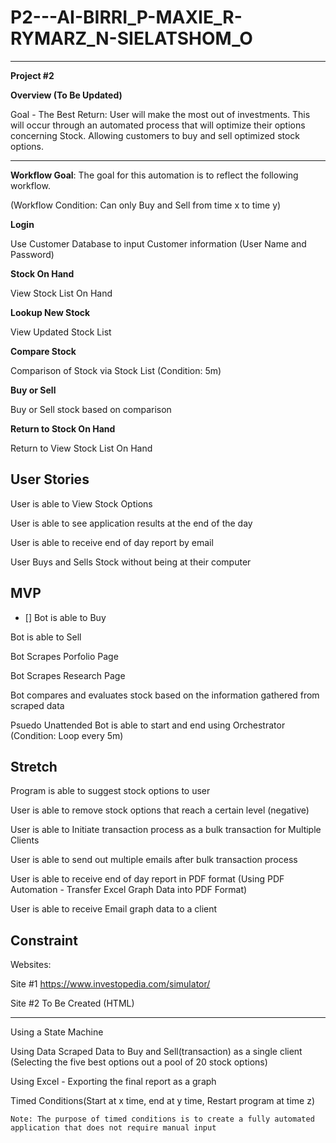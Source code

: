 # P2---AI-BIRRI_P-MAXIE_R-RYMARZ_N-SIELATSHOM_O
------------------------------------------------

**Project #2**

**Overview (To Be Updated)**

Goal - The Best Return: User will make the most out of investments. 
This will occur through an automated process that will optimize their options concerning Stock.
Allowing customers to buy and sell optimized stock options.

----

**Workflow Goal**: The goal for this automation is to reflect the following workflow.

(Workflow Condition: Can only Buy and Sell from time x to time y)

**Login**

Use Customer Database to input Customer information (User Name and Password)

**Stock On Hand**

View Stock List On Hand

**Lookup New Stock**

View Updated Stock List

**Compare Stock**

Comparison of Stock via Stock List (Condition: 5m)

**Buy or Sell**

Buy or Sell stock based on comparison

**Return to Stock On Hand**

Return to View Stock List On Hand

**User Stories**
---

User is able to View Stock Options

User is able to see application results at the end of the day

User is able to receive end of day report by email

User Buys and Sells Stock without being at their computer

MVP
--------------

- [] Bot is able to Buy

Bot is able to Sell

Bot Scrapes Porfolio Page 

Bot Scrapes Research Page

Bot compares and evaluates stock based on the information gathered from scraped data

Psuedo Unattended Bot is able to start and end using Orchestrator (Condition: Loop every 5m)

**Stretch**
--------------
Program is able to suggest stock options to user

User is able to remove stock options that reach a certain level (negative)

User is able to Initiate transaction process as a bulk transaction for Multiple Clients

User is able to send out multiple emails after bulk transaction process

User is able to receive end of day report in PDF format (Using PDF Automation - Transfer Excel Graph Data into PDF Format)

User is able to receive Email graph data to a client 

**Constraint**
--------------
Websites:

Site #1
https://www.investopedia.com/simulator/

Site #2
To Be Created (HTML)

----

Using a State Machine

Using Data Scraped Data to Buy and Sell(transaction) as a single client (Selecting the five best options out a pool of 20 stock options)

Using Excel - Exporting the final report as a graph

Timed Conditions(Start at x time, end at y time, Restart program at time z)

	Note: The purpose of timed conditions is to create a fully automated application that does not require manual input
